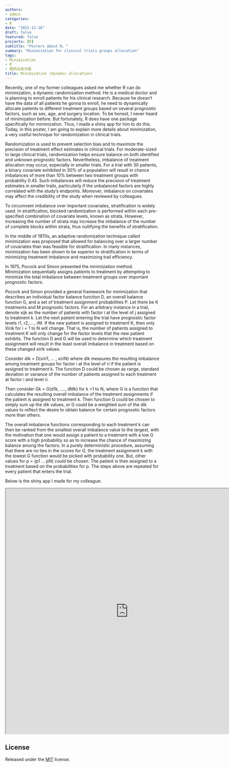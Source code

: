 ```yaml
---
authors:
- admin
categories:
- R
date: "2022-12-18"
draft: false
featured: false
projects: [R]
subtitle: "Posters about R。"
summary: "Minimization for clinical trials groups allocation"
tags:
- Minimization
- R
- 随机动态分组
title: Minimization (dynamic allocation)
---
```


Recently, one of my former colleagues asked me whether R can do minimization, a dynamic randomization method. He is a medical doctor and is planning to enroll patients for his clinical research. Because he doesn’t have the data of all patients he gonna to enroll, he need to dynamically allocate patients to different treatment groups based on several prognostic factors, such as sex, age, and surgery location. To be honest, I never heard of minimization before. But fortunately, R does have one package specifically for minimization. Thus, I made a shiny app for him to do this. Today, in this poster, I am going to explain more details about minimization, a very useful technique for randomization in clinical trials.

Randomization is used to prevent selection bias and to maximize the precision of treatment effect estimates in clinical trials. For moderate-sized to large clinical trials, randomization helps ensure balance on both identified and unknown prognostic factors. Nevertheless, imbalance of treatment allocation may occur, especially in smaller trials. For a trial with 30 patients, a binary covariate exhibited in 30% of a population will result in chance imbalances of more than 10% between two treatment groups with probability 0.45. Such imbalances will reduce the precision of treatment estimates in smaller trails, particularly if the unbalanced factors are highly correlated with the study’s endpoints. Moreover, imbalance on covariates may affect the credibility of the study when reviewed by colleagues. 

To circumvent imbalance over important covariates, stratification is widely used. In stratification, blocked randomization is performed within each pre-specified combination of covariate levels, known as strata. However, increasing the number of strata may increase the imbalance of the number of complete blocks within strata, thus nullifying the benefits of stratification. 

In the middle of 1970s, an adaptive randomization technique called minimization was proposed that allowed for balancing over a larger number of covariates than was feasible for stratification. In many instances, minimization has been shown to be superior to stratification in terms of minimizing treatment imbalance and maximizing trail efficiency. 

In 1975, Pocock and Simon presented the minimization method. Minimization sequentially assigns patients to treatment by attempting to minimize the total imbalance between treatment groups over important prognostic factors. 

Pocock and Simon provided a general framework for minimization that describes an individual factor balance function D,  an overall balance function G, and a set of treatment assignment probabilities P. Let there be K treatments and M prognostic factors. For an arbitrary instance in a trial, denote xijk as the number of patients with factor i at the level of j assigned to treatment k. Let the next patient entering the trial have prognostic factor levels r1, r2,...., rM. If the new patient is assigned to treatment K, then only Xirik for i = 1 to N will change. That is, the number of patients assigned to treatment K will only change for the factor levels that the new patient exhibits. The function D and G will be used to determine which treatment assignment will result in the least overall imbalance in treatment based on these changed xirik values.

Consider dik = D(xiri1, … , xiriN) where dik measures the resulting imbalance among treatment groups for factor i at the level of ri if the patient is assigned to treatment k. The function D could be chosen as range, standard deviation or variance of the number of patients assigned to each treatment at factor i and level ri.

Then consider Gk = G(d1k, ...., dMk) for k =1 to N, where G is a function that calculates the resulting overall imbalance of the treatment assignments if the patient is assigned to treatment k. Then function G could be chosen to simply sum up the dik values, or G could be a weighted sum of the dik values to reflect the desire to obtain balance for certain prognostic factors more than others.

The overall imbalance functions corresponding to each treatment k can then be ranked from the smallest overall imbalance value to the largest, with the motivation that one would assign a patient to a treatment with a low G score with a high probability so as to increase the chance of maximizing balance among the factors. In a purely deterministic procedure, assuming that there are no ties in the scores for G, the treatment assignment k with the lowest G function would be picked with probability one. But, other values for p = (p1 ... pN) could be chosen. The patient is then assigned to a treatment based on the probabilities for p. The steps above are repeated for every patient that enters the trial.

Below is the shiny app I made for my colleague:

<iframe src=" https://chenchong446337.shinyapps.io/minimization/" data-external="1" width="800px" height="800px">
</iframe>

## License

Released under the [MIT](https://github.com/wowchemy/wowchemy-hugo-themes/blob/master/LICENSE.md) license.
